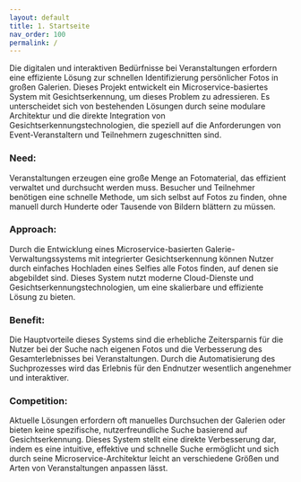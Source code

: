 ```yaml
---
layout: default
title: 1. Startseite
nav_order: 100
permalink: /
---
```



Die digitalen und interaktiven Bedürfnisse bei Veranstaltungen erfordern eine effiziente Lösung zur schnellen Identifizierung persönlicher Fotos in großen Galerien. Dieses Projekt entwickelt ein Microservice-basiertes System mit Gesichtserkennung, um dieses Problem zu adressieren. Es unterscheidet sich von bestehenden Lösungen durch seine modulare Architektur und die direkte Integration von Gesichtserkennungstechnologien, die speziell auf die Anforderungen von Event-Veranstaltern und Teilnehmern zugeschnitten sind.

### Need: 
Veranstaltungen erzeugen eine große Menge an Fotomaterial, das effizient verwaltet und durchsucht werden muss. Besucher und Teilnehmer benötigen eine schnelle Methode, um sich selbst auf Fotos zu finden, ohne manuell durch Hunderte oder Tausende von Bildern blättern zu müssen.

### Approach: 
Durch die Entwicklung eines Microservice-basierten Galerie-Verwaltungssystems mit integrierter Gesichtserkennung können Nutzer durch einfaches Hochladen eines Selfies alle Fotos finden, auf denen sie abgebildet sind. Dieses System nutzt moderne Cloud-Dienste und Gesichtserkennungstechnologien, um eine skalierbare und effiziente Lösung zu bieten.

### Benefit: 
Die Hauptvorteile dieses Systems sind die erhebliche Zeitersparnis für die Nutzer bei der Suche nach eigenen Fotos und die Verbesserung des Gesamterlebnisses bei Veranstaltungen. Durch die Automatisierung des Suchprozesses wird das Erlebnis für den Endnutzer wesentlich angenehmer und interaktiver.

### Competition: 
Aktuelle Lösungen erfordern oft manuelles Durchsuchen der Galerien oder bieten keine spezifische, nutzerfreundliche Suche basierend auf Gesichtserkennung. Dieses System stellt eine direkte Verbesserung dar, indem es eine intuitive, effektive und schnelle Suche ermöglicht und sich durch seine Microservice-Architektur leicht an verschiedene Größen und Arten von Veranstaltungen anpassen lässt.